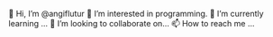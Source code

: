 👋 Hi, I’m @angiflutur
👀 I’m interested in programming.
🌱 I’m currently learning ...
💞️ I’m looking to collaborate on...
📫 How to reach me ...
